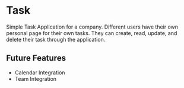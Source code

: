 # Task
Simple Task Application for a company. Different users have their own personal page for their own tasks. They can create, read, update, and delete their task through the application.

## Future Features
- Calendar Integration
- Team Integration
